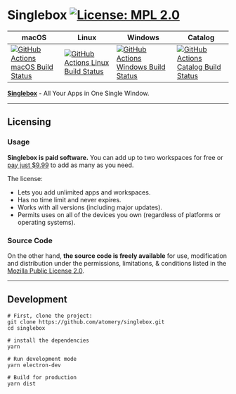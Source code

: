# Singlebox [![License: MPL 2.0](https://img.shields.io/badge/License-MPL%202.0-brightgreen.svg)](LICENSE)

|macOS|Linux|Windows|Catalog|
|---|---|---|---|
|[![GitHub Actions macOS Build Status](https://github.com/atomery/singlebox/workflows/macOS/badge.svg)](https://github.com/atomery/singlebox/actions?query=workflow%3AmacOS)|[![GitHub Actions Linux Build Status](https://github.com/atomery/singlebox/workflows/Linux/badge.svg)](https://github.com/atomery/singlebox/actions?query=workflow%3ALinux)|[![GitHub Actions Windows Build Status](https://github.com/atomery/singlebox/workflows/Windows/badge.svg)](https://github.com/atomery/singlebox/actions?query=workflow%3AWindows)|[![GitHub Actions Catalog Build Status](https://github.com/atomery/singlebox/workflows/Catalog/badge.svg)](https://github.com/atomery/singlebox/actions?query=workflow%3ACatalog)|

**[Singlebox](https://singleboxapp.com)** - All Your Apps in One Single Window.

---

## Licensing
### Usage
**Singlebox is paid software.** You can add up to two workspaces for free or [pay just $9.99](https://webcatalog.onfastspring.com/singlebox/singleboxapp) to add as many as you need.

The license:
- Lets you add unlimited apps and workspaces.
- Has no time limit and never expires.
- Works with all versions (including major updates).
- Permits uses on all of the devices you own (regardless of platforms or operating systems).

### Source Code
On the other hand, **the source code is freely available** for use, modification and distribution under the permissions, limitations, & conditions listed in the [Mozilla Public License 2.0](LICENSE).

---

## Development
```
# First, clone the project:
git clone https://github.com/atomery/singlebox.git
cd singlebox

# install the dependencies
yarn

# Run development mode
yarn electron-dev

# Build for production
yarn dist
```